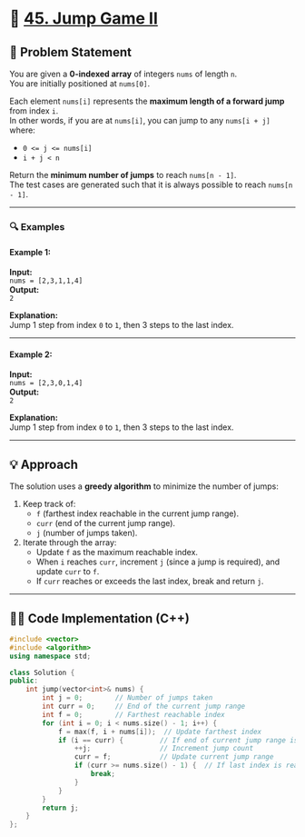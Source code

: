 # 🎯 [45. Jump Game II](https://leetcode.com/problems/jump-game-ii/)

## 📜 Problem Statement

You are given a **0-indexed array** of integers `nums` of length `n`.  
You are initially positioned at `nums[0]`.  

Each element `nums[i]` represents the **maximum length of a forward jump** from index `i`.  
In other words, if you are at `nums[i]`, you can jump to any `nums[i + j]` where:  

- `0 <= j <= nums[i]`  
- `i + j < n`

Return the **minimum number of jumps** to reach `nums[n - 1]`.  
The test cases are generated such that it is always possible to reach `nums[n - 1]`.

---

### 🔍 Examples

#### Example 1:

**Input:**  
`nums = [2,3,1,1,4]`  
**Output:**  
`2`  

**Explanation:**  
Jump 1 step from index `0` to `1`, then 3 steps to the last index.

---

#### Example 2:

**Input:**  
`nums = [2,3,0,1,4]`  
**Output:**  
`2`  

**Explanation:**  
Jump 1 step from index `0` to `1`, then 3 steps to the last index.

---

## 💡 Approach

The solution uses a **greedy algorithm** to minimize the number of jumps:
1. Keep track of:
   - `f` (farthest index reachable in the current jump range).
   - `curr` (end of the current jump range).
   - `j` (number of jumps taken).
2. Iterate through the array:
   - Update `f` as the maximum reachable index.
   - When `i` reaches `curr`, increment `j` (since a jump is required), and update `curr` to `f`.
   - If `curr` reaches or exceeds the last index, break and return `j`.

---

## 👨‍💻 Code Implementation (C++)

```cpp
#include <vector>
#include <algorithm>
using namespace std;

class Solution {
public:
    int jump(vector<int>& nums) {
        int j = 0;        // Number of jumps taken
        int curr = 0;     // End of the current jump range
        int f = 0;        // Farthest reachable index
        for (int i = 0; i < nums.size() - 1; i++) {
            f = max(f, i + nums[i]);  // Update farthest index
            if (i == curr) {         // If end of current jump range is reached
                ++j;                 // Increment jump count
                curr = f;            // Update current jump range
                if (curr >= nums.size() - 1) {  // If last index is reachable
                    break;
                }
            }
        }
        return j;
    }
};
